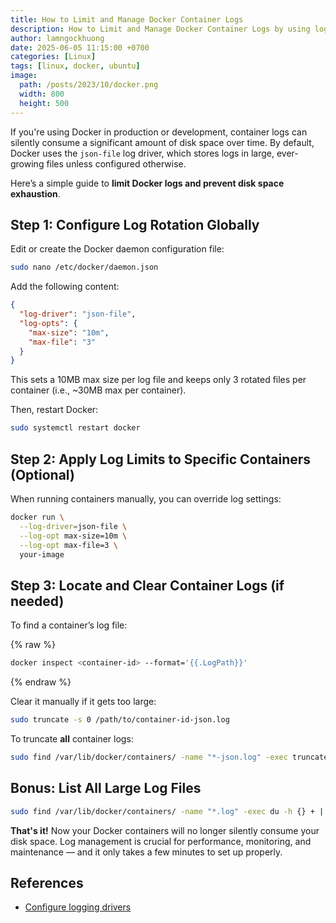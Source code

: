 ```yaml
---
title: How to Limit and Manage Docker Container Logs
description: How to Limit and Manage Docker Container Logs by using log-driver, log-opts configuration
author: lamngockhuong
date: 2025-06-05 11:15:00 +0700
categories: [Linux]
tags: [linux, docker, ubuntu]
image:
  path: /posts/2023/10/docker.png
  width: 800
  height: 500
---
```


If you're using Docker in production or development, container logs can silently consume a significant amount of disk space over time. By default, Docker uses the `json-file` log driver, which stores logs in large, ever-growing files unless configured otherwise.

Here’s a simple guide to **limit Docker logs and prevent disk space exhaustion**.

## Step 1: Configure Log Rotation Globally

Edit or create the Docker daemon configuration file:

```bash
sudo nano /etc/docker/daemon.json
```

Add the following content:

```json
{
  "log-driver": "json-file",
  "log-opts": {
    "max-size": "10m",
    "max-file": "3"
  }
}
```

This sets a 10MB max size per log file and keeps only 3 rotated files per container (i.e., \~30MB max per container).

Then, restart Docker:

```bash
sudo systemctl restart docker
```

## Step 2: Apply Log Limits to Specific Containers (Optional)

When running containers manually, you can override log settings:

```bash
docker run \
  --log-driver=json-file \
  --log-opt max-size=10m \
  --log-opt max-file=3 \
  your-image
```

## Step 3: Locate and Clear Container Logs (if needed)

To find a container’s log file:

{% raw %}

```bash
docker inspect <container-id> --format='{{.LogPath}}'
```

{% endraw %}

Clear it manually if it gets too large:

```bash
sudo truncate -s 0 /path/to/container-id-json.log
```

To truncate **all** container logs:

```bash
sudo find /var/lib/docker/containers/ -name "*-json.log" -exec truncate -s 0 {} \;
```

## Bonus: List All Large Log Files

```bash
sudo find /var/lib/docker/containers/ -name "*.log" -exec du -h {} + | sort -hr | head -20
```

**That's it!**
Now your Docker containers will no longer silently consume your disk space. Log management is crucial for performance, monitoring, and maintenance — and it only takes a few minutes to set up properly.

## References

- [Configure logging drivers](https://docs.docker.com/engine/logging/configure/)
